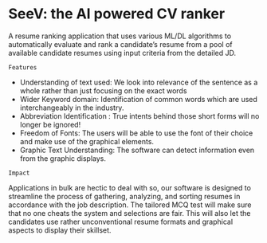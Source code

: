 # SeeV: the AI powered CV ranker

A resume ranking application that uses various ML/DL algorithms to automatically evaluate and rank a candidate’s resume from a pool of available candidate resumes using input criteria from the detailed JD.

`Features`

* Understanding of text used: We look into relevance of the sentence as a whole rather than just focusing on the exact words
* Wider Keyword domain: Identification of common words which are used interchangeably in the industry.
* Abbreviation Identification : True intents behind those short forms will no longer be ignored!
* Freedom of Fonts: The users will be able to use the font of their choice and make use of the graphical elements.
* Graphic Text Understanding: The software can detect information even from the graphic displays.

`Impact`

Applications in bulk are hectic to deal with so, our software is designed to streamline the process of gathering, analyzing, and sorting resumes in accordance with the job description. The tailored MCQ test will make sure that no one cheats the system and selections are fair. This will also let the candidates use rather unconventional resume formats and graphical aspects to display their skillset.

